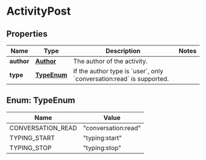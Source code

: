 

# ActivityPost

## Properties

Name | Type | Description | Notes
------------ | ------------- | ------------- | -------------
**author** | [**Author**](Author.md) | The author of the activity. | 
**type** | [**TypeEnum**](#TypeEnum) | If the author type is &#x60;user&#x60;, only &#x60;conversation:read&#x60; is supported. | 



## Enum: TypeEnum

Name | Value
---- | -----
CONVERSATION_READ | &quot;conversation:read&quot;
TYPING_START | &quot;typing:start&quot;
TYPING_STOP | &quot;typing:stop&quot;



